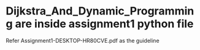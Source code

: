 # Dijkstra_And_Dynamic_Programming are inside assignment1 python file
Refer Assignment1-DESKTOP-HR80CVE.pdf as the guideline
